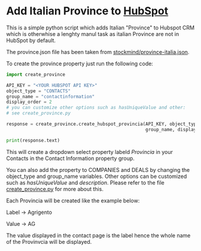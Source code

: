 # Add Italian Province to [HubSpot](https://www.hubspot.com/)

This is a simple python script which adds Italian "Province" to Hubspot CRM which is otherwhise a lenghty manul task as italian Province are not in HubSpot by default.

The province.json file has been taken from [stockmind/province-italia.json](https://gist.github.com/stockmind/8bcbbf9ac41bc196401b96084ec8c5d3).

To create the province property just run the following code:

```python
import create_province

API_KEY = "<YOUR HUBSPOT API KEY>"
object_type = "CONTACTS"
group_name = "contactinformation"
display_order = 2
# you can customize other options such as hasUniqueValue and other:
# see create_province.py

response = create_province.create_hubspot_provincia(API_KEY, object_type,
                                                    group_name, display_order)

print(response.text)
```

This will create a dropdown select property labeld *Provincia* in your Contacts in the Contact Information property group.

You can also add the property to COMPANIES and DEALS by changing the object_type and group_name variables.
Other options can be customized such as *hasUniqueValue* and *description*. Please refer to the file [create_province.py](https://github.com/MatCast/hubspot-province/blob/f4cb7b5651c52dc81a80aee3aa955104aee2f175/create_province.py#L45) for more about this.

Each Provincia will be created like the example below:

Label -> Agrigento

Value -> AG

The value displayed in the contact page is the label hence the whole name of the Provinvcia will be displayed.
